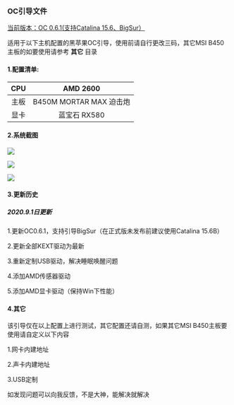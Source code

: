 ### OC引导文件

<u>当前版本：OC 0.6.1(支持Catalina 15.6、BigSur）</u>

适用于以下主机配置的黑苹果OC引导，使用前请自行更改三码，其它MSI B450主板的如要使用请参考 **其它** 目录

#### 1.配置清单:

| CPU | AMD 2600 |
| :----: | :------: |
| 主板 | B450M MORTAR MAX 迫击炮 |
| 显卡 | 蓝宝石 RX580 |

#### 2.系统截图

![](http://bbs.pcbeta.com/data/attachment/forum/202003/30/230028r4kv7l7l44cjlmc7.jpg)



![](http://bbs.pcbeta.com/data/attachment/forum/202003/30/230031etat1ub31tj1tqaa.png)



![](http://bbs.pcbeta.com/data/attachment/forum/202003/30/231236yfbydefbcyalldy0.jpg)



#### 3.更新历史

##### 2020.9.1日更新

1.更新OC0.6.1，支持引导BigSur（在正式版未发布前建议使用Catalina 15.6B）

2.更新全部KEXT驱动为最新

3.重新定制USB驱动，解决睡眠唤醒问题

4.添加AMD传感器驱动

5.添加AMD显卡驱动（保持Win下性能）

#### 4.其它

该引导仅在以上配置上进行测试，其它配置还请自测，如果其它MSI B450主板要使用请自定义以下内容

1.网卡内建地址

2.声卡内建地址

3.USB定制

如发现问题可以向我反馈，不是大神，能解决就解决







